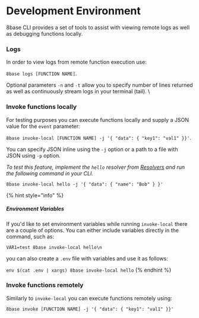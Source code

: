 # Development Environment

8base CLI provides a set of tools to assist with viewing remote logs as well as debugging functions locally.

### Logs

In order to view logs from remote function execution use:

`8base logs [FUNCTION NAME]`.

Optional parameters `-n` and `-t` allow you to specify number of lines returned as well as continuously stream logs in your terminal (tail). \

### Invoke functions locally

For testing purposes you can execute functions locally and supply a JSON value for the `event` parameter:

`8base invoke-local [FUNCTION NAME] -j '{ "data": { "key1": "val1" }}'`.

You can specify JSON inline using the `-j` option or a path to a file with JSON using `-p` option.

_To test this feature, implement the `hello` resolver from_ [_Resolvers_](doc:resolvers) _and run the following command in your CLI._

`8base invoke-local hello -j '{ "data": { "name": "Bob" } }'`

{% hint style="info" %}
##### Environment Variables

If you'd like to set environment variables while running `invoke-local` there are a couple of options. You can either include variables directly in the command, such as:

`VAR1=test 8base invoke-local hello\n`

you can also create a `.env` file with variables and use it as follows:

`env $(cat .env | xargs) 8base invoke-local hello`
{% endhint %}


### Invoke functions remotely

Similarly to `invoke-local` you can execute functions remotely using:

`8base invoke [FUNCTION NAME] -j '{ "data": { "key1": "val1" }}'`
